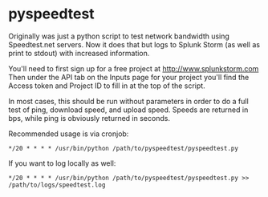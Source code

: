 pyspeedtest
==========
Originally was just a python script to test network bandwidth using
Speedtest.net servers. Now it does that but logs to Splunk Storm (as well
as print to stdout) with increased information.

You'll need to first sign up for a free project at http://www.splunkstorm.com
Then under the API tab on the Inputs page for your project you'll find the
Access token and Project ID to fill in at the top of the script.

In most cases, this should be run without parameters in order to do a full test
of ping, download speed, and upload speed. Speeds are returned in bps, while
ping is obviously returned in seconds.

Recommended usage is via cronjob:

    */20 * * * * /usr/bin/python /path/to/pyspeedtest/pyspeedtest.py

If you want to log locally as well:

    */20 * * * * /usr/bin/python /path/to/pyspeedtest/pyspeedtest.py >> /path/to/logs/speedtest.log
